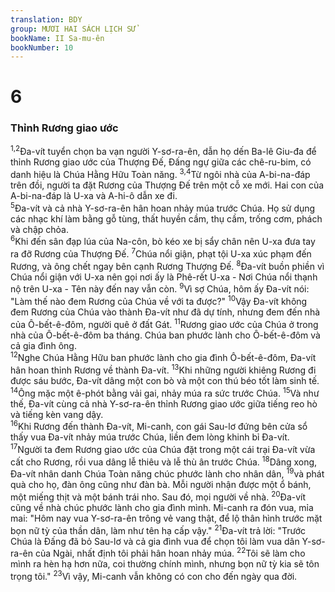 ```yaml
---
translation: BDY
group: MƯƠI HAI SÁCH LỊCH SỬ
bookName: II Sa-mu-ên 
bookNumber: 10
---
```


<div class="title"><h1>6</h1><h3>Thỉnh Rương giao ước</h3></div>
<span class="verse 2sa_6_1 2sa_6_2"><sup>1,2</sup>Đa-vít tuyển chọn ba vạn người Y-sơ-ra-ên, dẫn họ dến Ba-lê Giu-đa để thỉnh Rương giao ước của Thượng Đế, Đấng ngự giữa các chê-ru-bim, có danh hiệu là Chúa Hằng Hữu Toàn năng. </span>
<span class="verse 2sa_6_3 2sa_6_4"><sup>3,4</sup>Từ ngôi nhà của A-bi-na-đáp trên đồi, người ta đặt Rương của Thượng Đế trên một cỗ xe mới. Hai con của A-bi-na-đáp là U-xa và A-hi-ô dẫn xe đi.<br/></span>
<span class="verse 2sa_6_5"><sup>5</sup>Đa-vít và cả nhà Y-sơ-ra-ên hân hoan nhảy múa trước Chúa. Họ sử dụng các nhạc khí làm bằng gỗ tùng, thất huyền cầm, thụ cầm, trống cơm, phách và chập chỏa.<br/></span>
<span class="verse 2sa_6_6"><sup>6</sup>Khi đến sân đạp lúa của Na-côn, bò kéo xe bị sẩy chân nên U-xa đưa tay ra đỡ Rương của Thượng Đế. </span>
<span class="verse 2sa_6_7"><sup>7</sup>Chúa nổi giận, phạt tội U-xa xúc phạm đến Rương, và ông chết ngay bên cạnh Rương Thượng Đế. </span>
<span class="verse 2sa_6_8"><sup>8</sup>Đa-vít buồn phiền vì Chúa nổi giận với U-xa nên gọi nơi ấy là Phê-rết U-xa - Nơi Chúa nổi thạnh nộ trên U-xa - Tên này đến nay vẫn còn. </span>
<span class="verse 2sa_6_9"><sup>9</sup>Vì sợ Chúa, hôm ấy Đa-vít nói: &#34;Làm thế nào đem Rương của Chúa về với ta được?&#34; </span>
<span class="verse 2sa_6_10"><sup>10</sup>Vậy Đa-vít không đem Rương của Chúa vào thành Đa-vít như đã dự tính, nhưng đem đến nhà của Ô-bết-ê-đôm, người quê ở đất Gát. </span>
<span class="verse 2sa_6_11"><sup>11</sup>Rương giao ước của Chúa ở trong nhà của Ô-bết-ê-đôm ba tháng. Chúa ban phước lành cho Ô-bết-ê-đôm và cả gia đình ông.<br/></span>
<span class="verse 2sa_6_12"><sup>12</sup>Nghe Chúa Hằng Hữu ban phước lành cho gia đình Ô-bết-ê-đôm, Đa-vít hân hoan thỉnh Rương về thành Đa-vít. </span>
<span class="verse 2sa_6_13"><sup>13</sup>Khi những người khiêng Rương đi được sáu bước, Đa-vít dâng một con bò và một con thú béo tốt làm sinh tế. </span>
<span class="verse 2sa_6_14"><sup>14</sup>Ông mặc một ê-phót bằng vải gai, nhảy múa ra sức trước Chúa. </span>
<span class="verse 2sa_6_15"><sup>15</sup>Và như thế, Đa-vít cùng cả nhà Y-sơ-ra-ên thỉnh Rương giao ước giữa tiếng reo hò và tiếng kèn vang dậy.<br/></span>
<span class="verse 2sa_6_16"><sup>16</sup>Khi Rương đến thành Đa-vít, Mi-canh, con gái Sau-lơ đứng bên cửa sổ thấy vua Đa-vít nhảy múa trước Chúa, liền đem lòng khinh bỉ Đa-vít.<br/></span>
<span class="verse 2sa_6_17"><sup>17</sup>Người ta đem Rương giao ước của Chúa đặt trong một cái trại Đa-vít vừa cất cho Rương, rồi vua dâng lễ thiêu và lễ thù ân trước Chúa. </span>
<span class="verse 2sa_6_18"><sup>18</sup>Dâng xong, Đa-vít nhân danh Chúa Toàn năng chúc phước lành cho nhân dân, </span>
<span class="verse 2sa_6_19"><sup>19</sup>và phát quà cho họ, đàn ông cũng như đàn bà. Mỗi người nhận được một ổ bánh, một miếng thịt và một bánh trái nho. Sau đó, mọi người về nhà. </span>
<span class="verse 2sa_6_20"><sup>20</sup>Đa-vít cũng về nhà chúc phước lành cho gia đình mình. Mi-canh ra đón vua, mỉa mai: &#34;Hôm nay vua Y-sơ-ra-ên trông vẻ vang thật, để lộ thân hình trước mặt bọn nữ tỳ của thần dân, làm như tên hạ cấp vậy.&#34; </span>
<span class="verse 2sa_6_21"><sup>21</sup>Đa-vít trả lời: &#34;Trước Chúa là Đấng đã bỏ Sau-lơ và cả gia đình vua để chọn tôi làm vua dân Y-sơ-ra-ên của Ngài, nhất định tôi phải hân hoan nhảy múa. </span>
<span class="verse 2sa_6_22"><sup>22</sup>Tôi sẽ làm cho mình ra hèn hạ hơn nữa, coi thường chính mình, nhưng bọn nữ tỳ kia sẽ tôn trọng tôi.&#34; </span>
<span class="verse 2sa_6_23"><sup>23</sup>Vì vậy, Mi-canh vẫn không có con cho đến ngày qua đời.</span>
